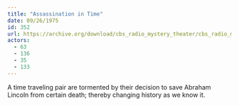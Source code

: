 ```yaml
---
title: "Assassination in Time"
date: 09/26/1975
id: 352
url: https://archive.org/download/cbs_radio_mystery_theater/cbs_radio_mystery_theater-0351-0400.zip/cbs_radio_mystery_theater-0351-0400%2Fcbsrmt_0352_assassination_in_time.mp3
actors:
  - 63
  - 136
  - 35
  - 133
---
```

A time traveling pair are tormented by their decision to save Abraham Lincoln from certain death; thereby changing history as we know it.